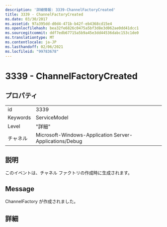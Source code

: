 ```yaml
---
description: '詳細情報: 3339-ChannelFactoryCreated'
title: 3339 - ChannelFactoryCreated
ms.date: 03/30/2017
ms.assetid: 97a395dd-d0d4-471b-b42f-eb4368cd15e4
ms.openlocfilehash: bea32fe6826c0475a5bf3d8e3d062ae0dd41dcc1
ms.sourcegitcommit: ddf7edb67715a5b9a45e3dd44536dabc153c1de0
ms.translationtype: MT
ms.contentlocale: ja-JP
ms.lasthandoff: 02/06/2021
ms.locfileid: "99783678"
---
```

# <a name="3339---channelfactorycreated"></a>3339 - ChannelFactoryCreated

## <a name="properties"></a>プロパティ  
  
|||  
|-|-|  
|id|3339|  
|Keywords|ServiceModel|  
|Level|"詳細"|  
|チャネル|Microsoft-Windows-Application Server-Applications/Debug|  
  
## <a name="description"></a>説明  

 このイベントは、チャネル ファクトリの作成時に生成されます。  
  
## <a name="message"></a>Message  

 ChannelFactory が作成されました。  
  
## <a name="details"></a>詳細
